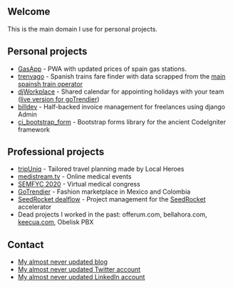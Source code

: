## Welcome

This is the main domain I use for personal projects.

## Personal projects

- [GasApp](https://gasapp.dropdatabase.es/) - PWA with updated prices of spain gas stations.
- [trenvago](https://trenvago.dropdatabase.es/) - Spanish trains fare finder with data scrapped from the [main spainsh train operator](https://www.renfe.com)
- [djWorkplace](https://github.com/callmewind/djworkplace) - Shared calendar for appointing holidays with your team ([live version for goTrendier](https://vacaciones.gotrendier.mx))
- [billdev](https://github.com/callmewind/billdev) - Half-backed invoice management for freelances using django Admin
- [ci_bootstrap_form](https://github.com/callmewind/ci_bootstrap_form) - Bootstrap forms library for the ancient CodeIgniter framework

## Professional projects

- [tripUniq](https://www.tripuniq.com/) - Tailored travel planning made by Local Heroes
- [medistream.tv](https://medistream.tv/) - Online medical events
- [SEMFYC 2020](https://www.congresodelasemfyc.com/) - Virtual medical congress
- [GoTrendier](http://www.gotrendier.com/) - Fashion marketplace in Mexico and Colombia
- [SeedRocket dealflow](https://dealflow.seedrocket.com/) - Project management for the [SeedRocket](https://www.seedrocket.com/) accelerator
- Dead projects I worked in the past: offerum.com, bellahora.com, [keecua.com](http://keecua.com), Obelisk PBX

## Contact

- [My almost never updated blog](https://www.eduardmartinez.es/)
- [My almost never updated Twitter account](https://twitter.com/publicString)
- [My almost never updated LinkedIn account](https://www.linkedin.com/in/eduardmartinez/)
